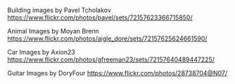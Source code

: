 Building images by Pavel Tcholakov
https://www.flickr.com/photos/pavel/sets/72157623366715850/

Animal Images by Moyan Brenn
https://www.flickr.com/photos/aigle_dore/sets/72157625624661590/

Car Images by Axion23
https://www.flickr.com/photos/gfreeman23/sets/72157640489447225/

Guitar Images by DoryFour
https://www.flickr.com/photos/28738704@N07/